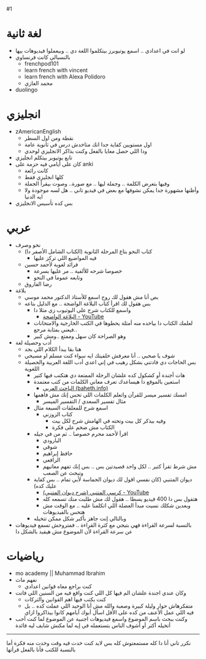 #1

# لغة ثانية
- لو انت في اعدادي .. اسمع يوتيوبرز بيتكلموا اللغة دي .. وبيعملوا فيديوهات بيها
- بالنسبالي كانت فرنساوي
	- frenchpod101
	- learn french with vincent
	- learn french with Alexa Polidoro
	- محمد الغازي
- duolingo
# انجليزي
- zAmericanEnglish 
	- نقطة ومن اول السطر
	- اول مستويين كفاية جدا انك متاخدش درس في ثانوية عامة
	- ودا اللي حصل معايا بالفعل وكنت بذاكر الانجليزي لوحدي
- تابع يوتيوبر بيتكلم انجليزي
- كان على أيامي فيه حزمة على anki
	- كانت رائعة 
	- كلها انجليزي فقط
	- وفيها بتعرض الكلمة .. وجملة ليها .. مع صورة.. وصوت بيقرأ الجملة
	- وأظنها مشهورة جدا يمكن نشوفها مع بعض في فيديو تاني .. هل لسه موجودة ولا ايه الدنيا
- بس كده تأسيس الانجليزي
# عربي
- نحو وصرف
	- كتاب النحو بتاع المرحلة الثانوية (الكتاب الشامل الأصفر دا)
		- فيه المواضيع اللي تركز عليها
	- فرائد لغوية لأحمد حسين
		- خصوصا شرحه للألفية .. مر عليها بسرعة
		- وتابعه عموما في النحو
	- رضا الفاروق
- بلاغة
	- بص أنا مش هقول لك روح اسمع للأستاذ الدكتور محمد موسي
	- بس هقول لك اقرأ كتاب البلاغة الواضحة .. مع الدليل بتاعه
		- واسمع للكتاب شرح على اليوتيوب زي مثلا دا 
			- [البلاغة الواضحة - YouTube](https://www.youtube.com/playlist?list=PLzGDUA_GfltX878_TYEZRapDHhj-BVkfo)
		- لعلمك الكتاب دا بياخده منه أمثلة يحطوها في الكتب الخارجية والامتحانات ..فيعني بمثابة مرجع
		- وهو الصراحة كان سهل وممتع ..ومش كبير
- أدب وحصيلة لغة
	- هنا بقا يبدأ الكلام اللي بجد
	- شوف يا صحبي .. أنا معرفش خلفيتك ايه سواء كنت مسلم او مسيحي
	- بس الحاجات دي فادتني بشكل رهيب في إني اعدي أدب اللغة العربية والحصيلة اللغوية
		- هات أجندة أو كشكول كده علشان الرحلة الممتعة دي هتكتب فيها كتير
		- استعين بالموقع دا هيساعدك تعرف معاني الكلمات من كتب معتمدة
			-   [الباحث العربي (baheth.info)](https://www.baheth.info/)
		- امسك تفسير ميسر للقرآن واتعلم الكلمات اللي تحس إنك مش فاهمها
			-  مثال تفسير السعدي / التفسير الميسر
		- اسمع شرح للمعلقات السبعة مثال
			- كتاب الزوزني
				- وفيه بيذكر كل بيت وتحته في الهامش شرح لكل بيت
				- الكتاب مش ضخم على فكرة
		- اقرأ لأحمد محرم خصوصا .. ثم من في جيله
			- البارودي
			- شوقي
			- حافظ إبراهيم
			- الرافعي
			- مش شرط تقرأ كتير .. لكل واحد قصيدتين بس .. بس إنك تفهم معانيهم وتبحث عن الصعب
		- ديوان المتنبي (كان نفسي اقول لك ديوان الحماسة لأبي تمام .. بس كفاية عليك كده)
			- [كرسي المتنبي (شرح ديوان المتنبي) - YouTube](https://www.youtube.com/playlist?list=PLJ4Wd8bZtUd-BpdqoK-8Ao4UAzp0EBxiC)
			- هتقول بس دا 400 فيديو يسطا .. هقول لك مش طلبت منك تسمعه كله
			- وبعدين شكلك نسيت مبدأ العضلة اللي اتكلمنا عليه .. مع الوقت مش هتحس بالفيديوهات
		- وبالتالي إنت جاهز بأكبر شكل ممكن تتخيله
- بالنسبة لسرعة القراءة فهي بتيجي مع كثرة القراءة .. فمتروحش تسمع فيديوهات عن سرعة القراءة لأن الموضوع مش هيفيد بالشكل دا
# رياضيات
- mo academy || Muhammad Ibrahim
- نفهم ماث
	- كنت براجع معاه قوانين اعدادي 
- وكان عندي اجندة علشان الم فيها كل اللي كنت واقع فيه من السنين اللي فاتت
	- كنت بكتب فيها اهم القوانين والتركات
	- متفكرهاش حوار وليلة كبيرة وصعبة والله مش أنا الوحيد اللي عملت كده .. بل فيه اللي عمل الأعنف من كده على الأقل اسأل أبوك أيامهم كانوا بيذاكروا ازاي
- وكنت ببحث باسم الموضوع واسمع فيديوهات اجنبية عن الموضوع لما كنت أحب أتخيله أكتر أو أشوف الناس بتستعمله في إيه لما مكنش شايف ليه فائدة
---
نكرر تاني 
أنا دا كله مستمعتوش كله
بس لابد كنت خدت فيه وقت وخدت منه فكرة
أما بالنسبة للكتب
فأنا بالفعل قرأتها